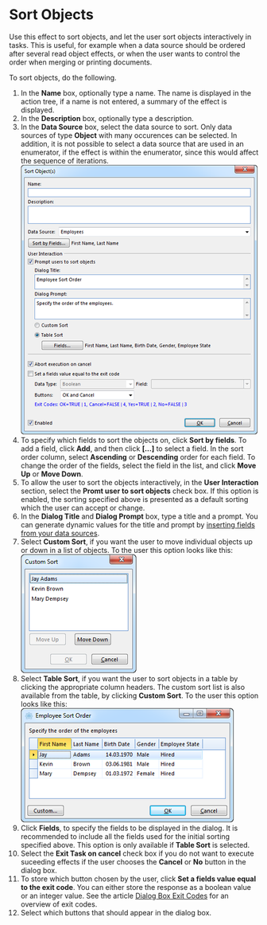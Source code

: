 # Sort Objects

Use this effect to sort objects, and let the user sort objects interactively in tasks. This is useful, for example when a data source should be ordered after several read object effects, or when the user wants to control the order when merging or printing documents.

To sort objects, do the following.

1.  In the **Name** box, optionally type a name. The name is displayed in the action tree, if a name is not entered, a summary of the effect is displayed.
2.  In the **Description** box, optionally type a description.
3.  In the **Data Source** box, select the data source to sort. Only data sources of type **Object** with many occurences can be selected. In addition, it is not possible to select a data source that are used in an enumerator, if the effect is within the enumerator, since this would affect the sequence of iterations.  
    ![IDA487F60B1FF74C66.png](media/IDA487F60B1FF74C66.png)
4.  To specify which fields to sort the objects on, click **Sort by fields**. To add a field, click **Add**, and then click **[...]** to select a field. In the sort order column, select **Ascending** or **Descending** order for each field. To change the order of the fields, select the field in the list, and click **Move Up** or **Move Down**.
5.  To allow the user to sort the objects interactively, in the **User Interaction** section, select the **Promt user to sort objects** check box. If this option is enabled, the sorting specified above is presented as a default sorting which the user can accept or change.
6.  In the **Dialog Title** and **Dialog Prompt** box, type a title and a prompt. You can generate dynamic values for the title and prompt by [inserting fields from your data sources](../generate-dynamic-values-for-text-fields.md "Generate Dynamic Values for Text Fields").
7.  Select **Custom Sort**, if you want the user to move individual objects up or down in a list of objects. To the user this option looks like this:  
    ![ID406D248ABBCC413C.png](media/ID406D248ABBCC413C.png)
8.  Select **Table Sort**, if you want the user to sort objects in a table by clicking the appropriate column headers. The custom sort list is also available from the table, by clicking **Custom Sort**. To the user this option looks like this:  
    ![ID84006EEA422A4C0D.png](media/ID84006EEA422A4C0D.png)
9.  Click **Fields**, to specify the fields to be displayed in the dialog. It is recommended to include all the fields used for the initial sorting specified above. This option is only available if **Table Sort** is selected.
10.  Select the **Exit Task on cancel** check box if you do not want to execute suceeding effects if the user chooses the **Cancel** or **No** button in the dialog box.
11.  To store which button chosen by the user, click **Set a fields value equal to the exit code**. You can either store the response as a boolean value or an integer value. See the article [Dialog Box Exit Codes](dialog-box-exit-codes.md "Dialog Box Exit Codes") for an overview of exit codes.
12.  Select which buttons that should appear in the dialog box.